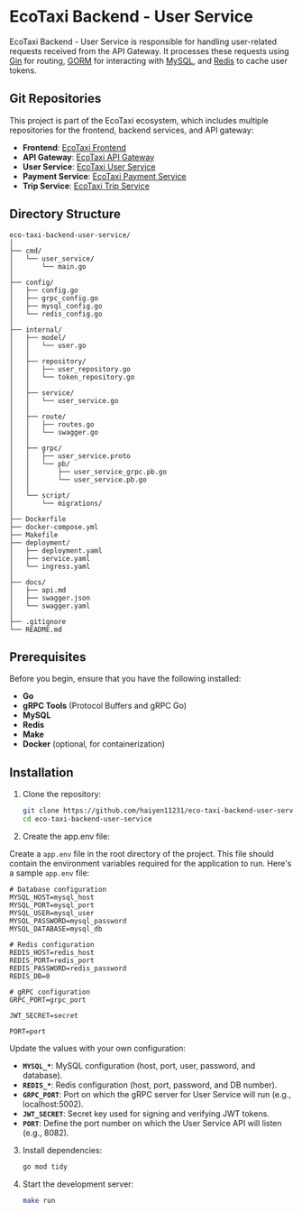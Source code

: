 # EcoTaxi Backend - User Service

EcoTaxi Backend - User Service is responsible for handling user-related requests received from the API Gateway. It processes these requests using [Gin](https://github.com/gin-gonic/gin) for routing, [GORM](https://gorm.io/docs/) for interacting with [MySQL](https://dev.mysql.com/doc/), and [Redis](https://redis.io/docs/latest/develop/get-started/) to cache user tokens.

## Git Repositories

This project is part of the EcoTaxi ecosystem, which includes multiple repositories for the frontend, backend services, and API gateway:

- **Frontend**: [EcoTaxi Frontend](https://github.com/haiyen11231/eco-taxi-frontend.git)
- **API Gateway**: [EcoTaxi API Gateway](https://github.com/haiyen11231/eco-taxi-api-gateway.git)
- **User Service**: [EcoTaxi User Service](https://github.com/haiyen11231/eco-taxi-backend-user-service.git)
- **Payment Service**: [EcoTaxi Payment Service](https://github.com/AWYS7/eco-taxi-payment-service.git)
- **Trip Service**: [EcoTaxi Trip Service](https://github.com/lukea11/eco-taxi-backend-trip-service.git)

## Directory Structure

```plaintext
eco-taxi-backend-user-service/
│
├── cmd/
│   └── user_service/
│       └── main.go
│
├── config/
│   ├── config.go
│   ├── grpc_config.go
│   ├── mysql_config.go
│   └── redis_config.go
│
├── internal/
│   ├── model/
│   │   └── user.go
│   │
│   ├── repository/
│   │   ├── user_repository.go
│   │   └── token_repository.go
│   │
│   ├── service/
│   │   └── user_service.go
│   │
│   ├── route/
│   │   ├── routes.go
│   │   └── swagger.go
│   │
│   ├── grpc/
│   │   ├── user_service.proto
│   │   └── pb/
│   │       ├── user_service_grpc.pb.go
│   │       └── user_service.pb.go
│   │
│   └── script/
│       └── migrations/
│
├── Dockerfile
├── docker-compose.yml
├── Makefile
├── deployment/
│   ├── deployment.yaml
│   ├── service.yaml
│   └── ingress.yaml
│
├── docs/
│   ├── api.md
│   ├── swagger.json
│   └── swagger.yaml
│
├── .gitignore
└── README.md
```

## Prerequisites

Before you begin, ensure that you have the following installed:

- **Go**
- **gRPC Tools** (Protocol Buffers and gRPC Go)
- **MySQL**
- **Redis**
- **Make**
- **Docker** (optional, for containerization)

## Installation

1. Clone the repository:

   ```bash
   git clone https://github.com/haiyen11231/eco-taxi-backend-user-service.git
   cd eco-taxi-backend-user-service
   ```

2. Create the app.env file:

Create a `app.env` file in the root directory of the project. This file should contain the environment variables required for the application to run. Here's a sample `app.env` file:

```env
# Database configuration
MYSQL_HOST=mysql_host
MYSQL_PORT=mysql_port
MYSQL_USER=mysql_user
MYSQL_PASSWORD=mysql_password
MYSQL_DATABASE=mysql_db

# Redis configuration
REDIS_HOST=redis_host
REDIS_PORT=redis_port
REDIS_PASSWORD=redis_password
REDIS_DB=0

# gRPC configuration
GRPC_PORT=grpc_port

JWT_SECRET=secret

PORT=port
```

Update the values with your own configuration:

- **`MYSQL_*`**: MySQL configuration (host, port, user, password, and database).
- **`REDIS_*`**: Redis configuration (host, port, password, and DB number).
- **`GRPC_PORT`**: Port on which the gRPC server for User Service will run (e.g., localhost:5002).
- **`JWT_SECRET`**: Secret key used for signing and verifying JWT tokens.
- **`PORT`**: Define the port number on which the User Service API will listen (e.g., 8082).

3. Install dependencies:

   ```bash
   go mod tidy
   ```

4. Start the development server:

   ```bash
   make run
   ```
